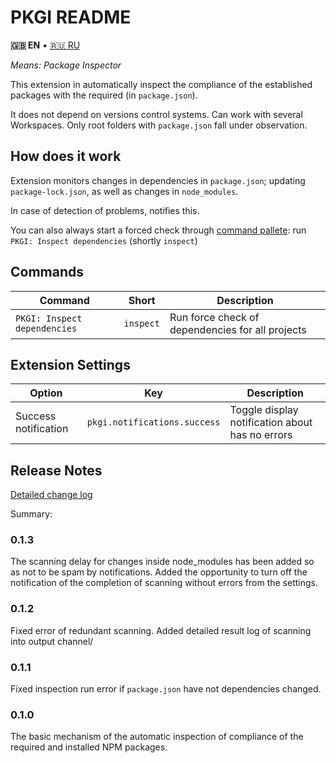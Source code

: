 # PKGI README

**🇬🇧 EN** • [🇷🇺 RU](./README.RU.md)

*Means: Package Inspector*

This extension in automatically inspect the compliance of the established packages with the required (in `package.json`).

It does not depend on versions control systems. Can work with several Workspaces. Only root folders with `package.json` fall under observation.

## How does it work

Extension monitors changes in dependencies in `package.json`; updating `package-lock.json`, as well as changes in `node_modules`.

In case of detection of problems, notifies this.

You can also always start a forced check through [command pallete](#Commands): run `PKGI: Inspect dependencies` (shortly `inspect`)

## Commands

| Command | Short | Description |
|---------|-------|-------------|
| `PKGI: Inspect dependencies` | `inspect` | Run force check of dependencies for all projects |

## Extension Settings

| Option | Key | Description |
|--------|-----|-------------|
| Success notification | `pkgi.notifications.success` | Toggle display notification about has no errors |

## Release Notes

[Detailed change log](./CHANGELOG.md)

Summary:

### 0.1.3

The scanning delay for changes inside node_modules has been added so as not to be spam by notifications.
Added the opportunity to turn off the notification of the completion of scanning without errors from the settings.

### 0.1.2

Fixed error of redundant scanning.
Added detailed result log of scanning into output channel/

### 0.1.1

Fixed inspection run error if `package.json` have not dependencies changed.

### 0.1.0

The basic mechanism of the automatic inspection of compliance of the required and installed NPM packages.
